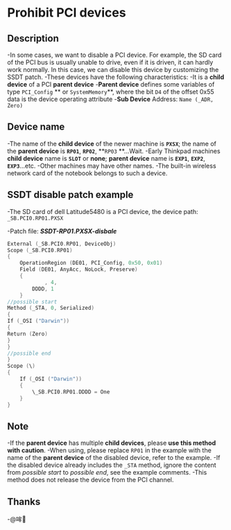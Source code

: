 # Prohibit PCI devices

## Description

-In some cases, we want to disable a PCI device. For example, the SD card of the PCI bus is usually unable to drive, even if it is driven, it can hardly work normally. In this case, we can disable this device by customizing the SSDT patch.
-These devices have the following characteristics:
  -It is a **child device** of a PCI **parent device**
  -**Parent device** defines some variables of type `PCI_Config` ** or `SystemMemory`**, where the bit `D4` of the offset 0x55 data is the device operating attribute
  -**Sub Device** Address: `Name (_ADR, Zero)`

## Device name

-The name of the **child device** of the newer machine is **`PXSX`**; the name of the **parent device** is **`RP01`**, **`RP02`**, **`RP03` **...Wait.
-Early Thinkpad machines **child device** name is **`SLOT`** or **none**; **parent device** name is **`EXP1`**, **`EXP2`**, **`EXP3`**...etc.
-Other machines may have other names.
-The built-in wireless network card of the notebook belongs to such a device.

## SSDT disable patch example

-The SD card of dell Latitude5480 is a PCI device, the device path: `_SB.PCI0.RP01.PXSX`

-Patch file: ***SSDT-RP01.PXSX-disbale***

  ```Swift
  External (_SB.PCI0.RP01, DeviceObj)
  Scope (_SB.PCI0.RP01)
  {
      OperationRegion (DE01, PCI_Config, 0x50, 0x01)
      Field (DE01, AnyAcc, NoLock, Preserve)
      {
              , 4,
          DDDD, 1
      }
  //possible start
  Method (_STA, 0, Serialized)
  {
  If (_OSI ("Darwin"))
  {
  Return (Zero)
  }
  }
  //possible end
  }
  Scope (\)
  {
      If (_OSI ("Darwin"))
      {
          \_SB.PCI0.RP01.DDDD = One
      }
  }
  ```

## Note

-If the **parent device** has multiple **child devices**, please **use this method with caution**.
-When using, please replace `RP01` in the example with the name of the **parent device** of the disabled device, refer to the example.
-If the disabled device already includes the `_STA` method, ignore the content from *possible start* to *possible end*, see the example comments.
-This method does not release the device from the PCI channel.

## Thanks

-@哞🌈